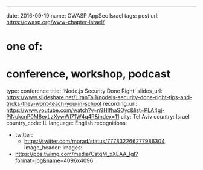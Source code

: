 ---
date: 2016-09-19
name: OWASP AppSec Israel
tags: post
url: https://owasp.org/www-chapter-israel/
# one of:
# conference, workshop, podcast
type: conference
title: 'Node.js Security Done Right'
slides_url: https://www.slideshare.net/LiranTal1/nodejs-security-done-right-tips-and-tricks-they-wont-teach-you-in-school
recording_url: https://www.youtube.com/watch?v=n9HIfhaSOyc&list=PLA4gj-PiNukcnP0M8exLzXywWI71W4q4R&index=11
city: Tel Aviv
country: Israel
country_code: IL
language: English
recognitions:
  - twitter:
    - https://twitter.com/morad/status/777832266277986304
image_header: 
images:
  - https://pbs.twimg.com/media/CstqM_xXEAA_IgI?format=jpg&name=4096x4096